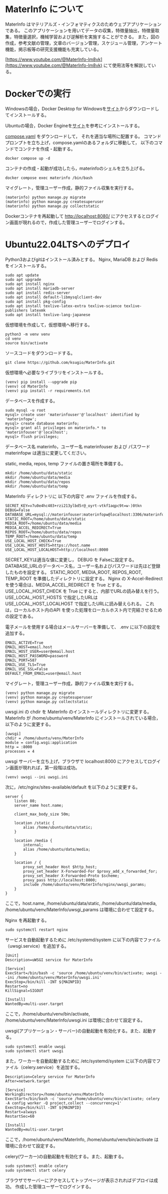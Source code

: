 # MaterInfo について
MaterInfo はマテリアルズ・インフォマティクスのためウェブアプリケーションである。
このアプリケーションを用いてデータの収集，特徴量抽出，特徴量取集，特徴量選択，機械学習および逆解析を実施することができる。
また，図の作成，参考文献の管理，文章のバージョン管理，スケジュール管理，アンケート機能，掲示板等の研究支援機能も充実している。

[https://www.youtube.com/@MaterInfo-lm8vk](https://www.youtube.com/@MaterInfo-lm8vk) にて使用法等を解説している。

# Dockerでの実行

Windowsの場合，Docker Desktop for Windowsを[サイト](https://matsuand.github.io/docs.docker.jp.onthefly/desktop/windows/install/)からダウンロードしてインストールする。

Ubuntuの場合，Docker Engineを[サイト](https://matsuand.github.io/docs.docker.jp.onthefly/engine/install/ubuntu/)を参考にインストールする。

[compose.yaml](https://github.com/ksugio/MaterInfo/blob/main/compose.yaml)
をダウンロードして， それを適当な場所に配置する。
コマンドプロンプトを立ち上げ，compose.yamlのあるフォルダに移動して，
以下のコマンドでコンテナを作成・起動する。
```
docker compose up -d
```
コンテナの作成・起動が成功したら，materinfoのシェルを立ち上げる。
```
docker compose exec materinfo /bin/bash
```
マイグレート，管理ユーザー作成，静的ファイル収集を実行する。
```
(materinfo) python manage.py migrate
(materinfo) python manage.py createsuperuser
(materinfo) python manage.py collectstatic
```
Dockerコンテナを再起動して
[http://localhost:8080/](http://localhost:8080/) にアクセスするとログイン画面が現れるので，作成した管理ユーザーでログインする。

# Ubuntu22.04LTSへのデプロイ

Python3およびgitはインストール済みとする。
Nginx, MariaDB および Redis をインストールする。
```
sudo apt update
sudo apt upgrade
sudo apt install nginx
sudo apt install mariadb-server
sudo apt install redis-server
sudo apt install default-libmysqlclient-dev
sudo apt install pkg-config
sudo apt install texlive-latex-extra texlive-science texlive-publishers latexmk
sudo apt install texlive-lang-japanese
```
仮想環境を作成して，仮想環境へ移行する。
```
python3 -m venv venv
cd venv
source bin/activate
```
ソースコードをダウンロードする。
```
git clone https://github.com/ksugio/MaterInfo.git
```
仮想環境へ必要なライブラリをインストールする。
```
(venv) pip install --upgrade pip
(venv) cd MaterInfo
(venv) pip install -r requirements.txt
```
データベースを作成する。
```
sudo mysql -u root
mysql> create user 'materinfouser'@'localhost' identified by 'materinfopw';
mysql> create database materinfo;
mysql> grant all privileges on materinfo.* to 'materinfouser'@'localhost';
mysql> flush privileges;
```
データベース名 materinfo，ユーザー名 materinfouser および パスワード materinfopw は適当に変更してください。

static, media, repos, temp ファイルの置き場所を準備する。
```
mkdir /home/ubuntu/data/static
mkdir /home/ubuntu/data/media
mkdir /home/ubuntu/data/repos
mkdir /home/ubuntu/data/temp
```
MaterInfo ディレクトリに 以下の内容で .env ファイルを作成する。
```
SECRET_KEY=v7u0e4hc403+rzi213ylbd5r@_oyrt-vtkf1aqpc9t=w-)0tkn
DEBUG=False
DATABASE_URL=mysql://materinfouser:materinfopw@localhost:3306/materinfo
STATIC_ROOT=/home/ubuntu/data/static
MEDIA_ROOT=/home/ubuntu/data/media
MEDIA_ACCEL_REDIRECT=True
REPOS_ROOT=/home/ubuntu/data/repos
TEMP_ROOT=/home/ubuntu/data/temp
USE_LOCAL_HOST_CHECK=True
USE_LOCAL_HOST_HOSTS=https://host.name
USE_LOCAL_HOST_LOCALHOST=http://localhost:8000
```
SECRET_KEYは適当な値に変更し， DEBUG を Falseに設定する。
DATABASE_URLのデータベース名，ユーザー名およびパスワードは先ほど登録したものを設定する。
STATIC_ROOT, MEDIA_ROOT, REPOS_ROOT, TEMP_ROOT を準備したディレクトリに設定する。
Nginx の X-Accel-Redirect を使う場合は、MEDIA_ACCEL_REDIRECT を True とする。
USE_LOCAL_HOST_CHECK を True にすると、内部でURLの読み替えを行う。
USE_LOCAL_HOST_HOSTS で指定したURLは USE_LOCAL_HOST_LOCALHOST で指定したURLに読み替えられる。
これは，ローカルホスト内のAPI を使った処理をローカルホスト内で完結させるための設定である。

電子メールを使用する場合はメールサーバーを準備して、 .env に以下の設定を追加する。
```
EMAIL_ACTIVE=True
EMAIL_HOST=email.host
EMAIL_HOST_USER=user@email.host
EMAIL_HOST_PASSWORD=password
EMAIL_PORT=587
EMAIL_USE_TLS=True
EMAIL_USE_SSL=False
DEFAULT_FROM_EMAIL=user@email.host
```
マイグレート，管理ユーザー作成，静的ファイル収集を実行する。
```
(venv) python manage.py migrate
(venv) python manage.py createsuperuser
(venv) python manage.py collectstatic
```
uwsgi.ini の chdir を MaterInfo のインストールディレクトリに変更する。
MaterInfo が /home/ubuntu/venv/MaterInfo にインストールされている場合，以下のように変更する。
```
[uwsgi]
chdir = /home/ubuntu/venv/MaterInfo
module = config.wsgi:application
http = :8000
processes = 4
```
uwsgi サーバーを立ち上げ，ブラウザで localhost:8000 にアクセスしてログイン画面が現れれば，第一段階は成功。
```
(venv) uwsgi --ini uwsgi.ini
```
次に，/etc/nginx/sites-available/default を以下のように変更する。
```
server {
    listen 80;
    server_name host.name;

    client_max_body_size 50m;

    location /static {
        alias /home/ubuntu/data/static;
    }

    location /media {
        internal;
        alias /home/ubuntu/data/media;
    }

    location / {
        proxy_set_header Host $http_host;
        proxy_set_header X-Forwarded-For $proxy_add_x_forwarded_for;
        proxy_set_header X-Forwarded-Proto $scheme;
        proxy_pass http://localhost:8000;
        include /home/ubuntu/venv/MaterInfo/nginx/uwsgi_params;
    }
}
```
ここで，host.name, /home/ubuntu/data/static, /home/ubuntu/data/media, /home/ubuntu/venv/MaterInfo/uwsgi_params は環境に合わせて設定する。

Nginx を再起動する。
```
sudo systemctl restart nginx
```
サービスを自動起動するために /etc/systemd/system に以下の内容でファイル（uwsgi.service）を追加する。
```
[Unit]
Description=uWSGI service for MaterInfo

[Service]
ExecStart=/bin/bash -c 'source /home/ubuntu/venv/bin/activate; uwsgi --ini /home/ubuntu/venv/MaterInfo/uwsgi.ini'
ExecStop=/bin/kill -INT ${MAINPID}
Restart=no
KillSignal=SIGOUT

[Install]
WantedBy=multi-user.target
```
ここで，/home/ubuntu/venv/bin/activate, /home/ubuntu/venv/MaterInfo/uwsgi.ini は環境に合わせて設定する。

uwsgi(アプリケーション・サーバー)の自動起動を有効化する。また、起動する。
```
sudo systemctl enable uwsgi
sudo systemctl start uwsgi
```
また，ワーカーを自動起動するために /etc/systemd/system に以下の内容でファイル（celery.service）を追加する。
```
Description=Celery service for MaterInfo
After=network.target

[Service]
WorkingDirectory=/home/ubuntu/venv/MaterInfo
ExecStart=/bin/bash -c 'source /home/ubuntu/venv/bin/activate; celery -A config worker -Q project,collect --concurrency=1'
ExecStop=/bin/kill -INT ${MAINPID}
Restart=always
RestartSec=60

[Install]
WantedBy=multi-user.target
```
ここで，/home/ubuntu/venv/MaterInfo, /home/ubuntu/venv/bin/activate  は環境に合わせて設定する。

celery(ワーカー)の自動起動を有効化する。また、起動する。
```
sudo systemctl enable celery
sudo systemctl start celery
```
ブラウザでサーバーにアクセスしてトップページが表示されればデプロイは成功。 作成した管理ユーザーでログインする。
